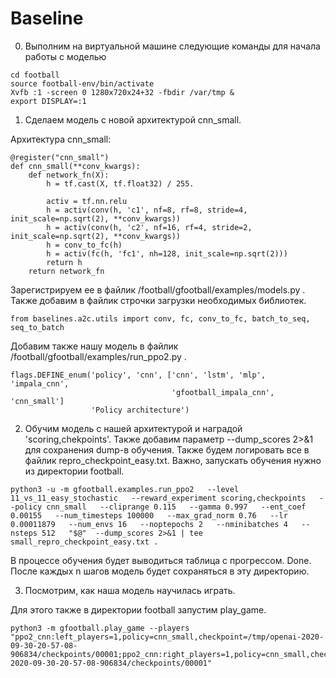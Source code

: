 # Baseline

0) Выполним на виртуальной машине следующие команды для начала работы с моделью
```
cd football
source football-env/bin/activate
Xvfb :1 -screen 0 1280x720x24+32 -fbdir /var/tmp &
export DISPLAY=:1
```
1) Сделаем модель с новой архитектурой cnn_small.


Архитектура cnn_small:
```
@register("cnn_small")
def cnn_small(**conv_kwargs):
    def network_fn(X):
        h = tf.cast(X, tf.float32) / 255.

        activ = tf.nn.relu
        h = activ(conv(h, 'c1', nf=8, rf=8, stride=4, init_scale=np.sqrt(2), **conv_kwargs))
        h = activ(conv(h, 'c2', nf=16, rf=4, stride=2, init_scale=np.sqrt(2), **conv_kwargs))
        h = conv_to_fc(h)
        h = activ(fc(h, 'fc1', nh=128, init_scale=np.sqrt(2)))
        return h
    return network_fn
```
Зарегистрируем ее в файлик /football/gfootball/examples/models.py .
Также добавим в файлик строчки загрузки необходимых библиотек.
```
from baselines.a2c.utils import conv, fc, conv_to_fc, batch_to_seq, seq_to_batch
```
Добавим также нашу модель в файлик /football/gfootball/examples/run_ppo2.py .

```
flags.DEFINE_enum('policy', 'cnn', ['cnn', 'lstm', 'mlp', 'impala_cnn',
                                    'gfootball_impala_cnn', 'cnn_small']
                  'Policy architecture')
```
2) Обучим модель с нашей архитектурой и наградой 'scoring,chekpoints'.
Также добавим параметр --dump_scores 2>&1 для сохранения dump-в обучения.
Также будем логировать все в файлик repro_checkpoint_easy.txt.
Важно, запускать обучения нужно из директории football.
```
python3 -u -m gfootball.examples.run_ppo2   --level 11_vs_11_easy_stochastic   --reward_experiment scoring,checkpoints   --policy cnn_small   --cliprange 0.115   --gamma 0.997   --ent_coef 0.00155   --num_timesteps 100000   --max_grad_norm 0.76   --lr 0.00011879   --num_envs 16   --noptepochs 2   --nminibatches 4   --nsteps 512   "$@"  --dump_scores 2>&1 | tee small_repro_checkpoint_easy.txt .
```
В процессе обучения будет выводиться таблица с прогрессом.
Done.
После каждых n шагов модель будет сохраняться в эту директорию.

3) Посмотрим, как наша модель научилась играть.

Для этого также в директории football запустим play_game.

```
python3 -m gfootball.play_game --players "ppo2_cnn:left_players=1,policy=cnn_small,checkpoint=/tmp/openai-2020-09-30-20-57-08-906834/checkpoints/00001;ppo2_cnn:right_players=1,policy=cnn_small,checkpoint=/tmp/openai-2020-09-30-20-57-08-906834/checkpoints/00001"
```


